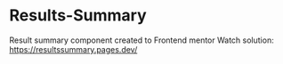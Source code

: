 # Results-Summary

Result summary component created to Frontend mentor
Watch solution: https://resultssummary.pages.dev/
